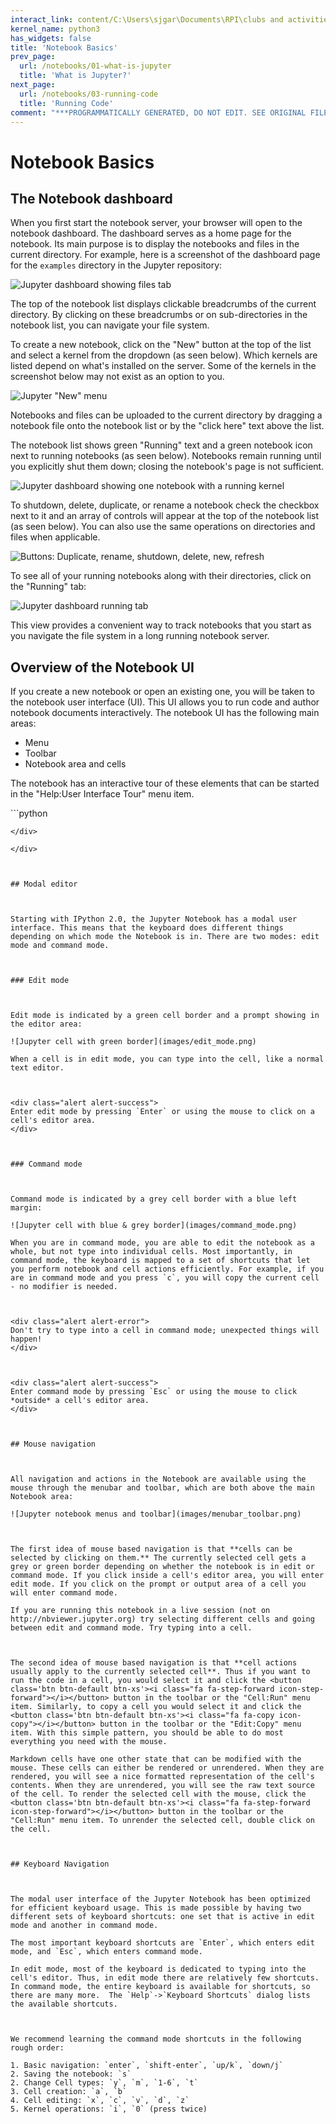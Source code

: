 ```yaml
---
interact_link: content/C:\Users\sjgar\Documents\RPI\clubs and activities\Metallography\course-intro-ml-app\content\notebooks/02-notebook-basics.ipynb
kernel_name: python3
has_widgets: false
title: 'Notebook Basics'
prev_page:
  url: /notebooks/01-what-is-jupyter
  title: 'What is Jupyter?'
next_page:
  url: /notebooks/03-running-code
  title: 'Running Code'
comment: "***PROGRAMMATICALLY GENERATED, DO NOT EDIT. SEE ORIGINAL FILES IN /content***"
---
```



# Notebook Basics



## The Notebook dashboard



When you first start the notebook server, your browser will open to the notebook dashboard. The dashboard serves as a home page for the notebook. Its main purpose is to display the notebooks and files in the current directory. For example, here is a screenshot of the dashboard page for the `examples` directory in the Jupyter repository:

![Jupyter dashboard showing files tab](images/dashboard_files_tab.png)



The top of the notebook list displays clickable breadcrumbs of the current directory. By clicking on these breadcrumbs or on sub-directories in the notebook list, you can navigate your file system.

To create a new notebook, click on the "New" button at the top of the list and select a kernel from the dropdown (as seen below).  Which kernels are listed depend on what's installed on the server.  Some of the kernels in the screenshot below may not exist as an option to you.

![Jupyter "New" menu](images/dashboard_files_tab_new.png)



Notebooks and files can be uploaded to the current directory by dragging a notebook file onto the notebook list or by the "click here" text above the list.

The notebook list shows green "Running" text and a green notebook icon next to running notebooks (as seen below). Notebooks remain running until you explicitly shut them down; closing the notebook's page is not sufficient.


![Jupyter dashboard showing one notebook with a running kernel](images/dashboard_files_tab_run.png)



To shutdown, delete, duplicate, or rename a notebook check the checkbox next to it and an array of controls will appear at the top of the notebook list (as seen below).  You can also use the same operations on directories and files when applicable.

![Buttons: Duplicate, rename, shutdown, delete, new, refresh](images/dashboard_files_tab_btns.png)



To see all of your running notebooks along with their directories, click on the "Running" tab:

![Jupyter dashboard running tab](images/dashboard_running_tab.png)

This view provides a convenient way to track notebooks that you start as you navigate the file system in a long running notebook server.



## Overview of the Notebook UI



If you create a new notebook or open an existing one, you will be taken to the notebook user interface (UI). This UI allows you to run code and author notebook documents interactively. The notebook UI has the following main areas:

* Menu
* Toolbar
* Notebook area and cells

The notebook has an interactive tour of these elements that can be started in the "Help:User Interface Tour" menu item.



<div markdown="1" class="cell code_cell">
<div class="input_area" markdown="1">
```python
    

```
</div>

</div>



## Modal editor



Starting with IPython 2.0, the Jupyter Notebook has a modal user interface. This means that the keyboard does different things depending on which mode the Notebook is in. There are two modes: edit mode and command mode.



### Edit mode



Edit mode is indicated by a green cell border and a prompt showing in the editor area:

![Jupyter cell with green border](images/edit_mode.png)

When a cell is in edit mode, you can type into the cell, like a normal text editor.



<div class="alert alert-success">
Enter edit mode by pressing `Enter` or using the mouse to click on a cell's editor area.
</div>



### Command mode



Command mode is indicated by a grey cell border with a blue left margin:

![Jupyter cell with blue & grey border](images/command_mode.png)

When you are in command mode, you are able to edit the notebook as a whole, but not type into individual cells. Most importantly, in command mode, the keyboard is mapped to a set of shortcuts that let you perform notebook and cell actions efficiently. For example, if you are in command mode and you press `c`, you will copy the current cell - no modifier is needed.



<div class="alert alert-error">
Don't try to type into a cell in command mode; unexpected things will happen!
</div>



<div class="alert alert-success">
Enter command mode by pressing `Esc` or using the mouse to click *outside* a cell's editor area.
</div>



## Mouse navigation



All navigation and actions in the Notebook are available using the mouse through the menubar and toolbar, which are both above the main Notebook area:

![Jupyter notebook menus and toolbar](images/menubar_toolbar.png)



The first idea of mouse based navigation is that **cells can be selected by clicking on them.** The currently selected cell gets a grey or green border depending on whether the notebook is in edit or command mode. If you click inside a cell's editor area, you will enter edit mode. If you click on the prompt or output area of a cell you will enter command mode.

If you are running this notebook in a live session (not on http://nbviewer.jupyter.org) try selecting different cells and going between edit and command mode. Try typing into a cell.



The second idea of mouse based navigation is that **cell actions usually apply to the currently selected cell**. Thus if you want to run the code in a cell, you would select it and click the <button class='btn btn-default btn-xs'><i class="fa fa-step-forward icon-step-forward"></i></button> button in the toolbar or the "Cell:Run" menu item. Similarly, to copy a cell you would select it and click the <button class='btn btn-default btn-xs'><i class="fa fa-copy icon-copy"></i></button> button in the toolbar or the "Edit:Copy" menu item. With this simple pattern, you should be able to do most everything you need with the mouse.

Markdown cells have one other state that can be modified with the mouse. These cells can either be rendered or unrendered. When they are rendered, you will see a nice formatted representation of the cell's contents. When they are unrendered, you will see the raw text source of the cell. To render the selected cell with the mouse, click the <button class='btn btn-default btn-xs'><i class="fa fa-step-forward icon-step-forward"></i></button> button in the toolbar or the "Cell:Run" menu item. To unrender the selected cell, double click on the cell.



## Keyboard Navigation



The modal user interface of the Jupyter Notebook has been optimized for efficient keyboard usage. This is made possible by having two different sets of keyboard shortcuts: one set that is active in edit mode and another in command mode.

The most important keyboard shortcuts are `Enter`, which enters edit mode, and `Esc`, which enters command mode.

In edit mode, most of the keyboard is dedicated to typing into the cell's editor. Thus, in edit mode there are relatively few shortcuts.  In command mode, the entire keyboard is available for shortcuts, so there are many more.  The `Help`->`Keyboard Shortcuts` dialog lists the available shortcuts.



We recommend learning the command mode shortcuts in the following rough order:

1. Basic navigation: `enter`, `shift-enter`, `up/k`, `down/j`
2. Saving the notebook: `s`
2. Change Cell types: `y`, `m`, `1-6`, `t`
3. Cell creation: `a`, `b`
4. Cell editing: `x`, `c`, `v`, `d`, `z`
5. Kernel operations: `i`, `0` (press twice)

